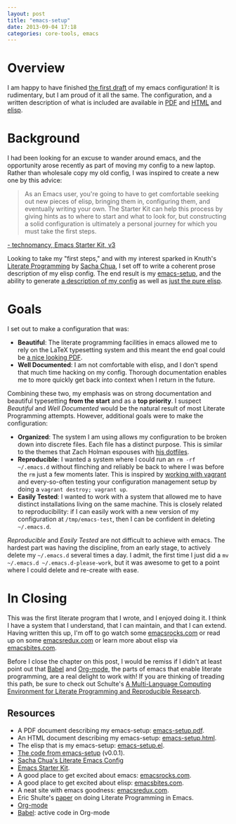 ```yaml
---
layout: post
title: "emacs-setup"
date: 2013-09-04 17:18
categories: core-tools, emacs
---
```


# Overview

I am happy to have finished
[the first draft][jedcn-emacs-setup-first-draft] of my emacs
configuration! It is rudimentary, but I am proud of it all the
same. The configuration, and a written description of what is included
are available in [PDF][emacs-setup-pdf] and [HTML][emacs-setup-html]
and [elisp][emacs-setup-el].

# Background

I had been looking for an excuse to wander around emacs, and the
opportunity arose recently as part of moving my config to a new
laptop. Rather than wholesale copy my old config, I was inspired to
create a new one by this advice:

>  As an Emacs user, you're going to have to get comfortable seeking
>  out new pieces of elisp, bringing them in, configuring them, and
>  eventually writing your own. The Starter Kit can help this process
>  by giving hints as to where to start and what to look for, but
>  constructing a solid configuration is ultimately a personal journey
>  for which you must take the first steps.

[- technomancy, Emacs Starter Kit, v3][github-technomancy-esk]

Looking to take my "first steps," and with my interest sparked in
Knuth's [Literate Programming][wikipedia-lp] by
[Sacha Chua][sacha-chua-emacs-config], I set off to write a coherent
prose description of my elisp config. The end result is my
[emacs-setup][github-jedcn-es], and the ability to generate
[a description of my config][emacs-setup-pdf] as well as
[just the pure elisp][emacs-setup-el].

# Goals

I set out to make a configuration that was:

* __Beautiful__: The literate programming facilities in emacs allowed
  me to rely on the LaTeX typesetting system and this meant the end
  goal could be [a nice looking PDF][emacs-setup-pdf].
* __Well Documented__: I am not comfortable with elisp, and I don't
  spend that much time hacking on my config. Thorough documentation
  enables me to more quickly get back into context when I return in
  the future.

Combining these two, my emphasis was on strong documentation and
beautiful typesetting __from the start__ and as a __top priority__. I
suspect _Beautiful_ and _Well Documented_ would be the natural result
of most Literate Programming attempts. However, additional goals were
to make the configuration:

* __Organized__: The system I am using allows my configuration to be
  broken down into discrete files. Each file has a distinct purpose.
  This is similar to the themes that Zach Holman espouses with
  [his dotfiles][zachholman-dot-files].
* __Reproducible__: I wanted a system where I could run an `rm -rf
  ~/.emacs.d` without flinching and reliably be back to where I was
  before the `rm` just a few moments later. This is inspired by
  [working with vagrant][vagrant-rebuild] and every-so-often testing
  your configuration management setup by doing a `vagrant destroy;
  vagrant up`.
* __Easily Tested__: I wanted to work with a system that allowed me to
  have distinct installations living on the same machine. This is
  closely related to reproducibility: if I can easily work with a new
  version of my configuration at `/tmp/emacs-test`, then I can be
  confident in deleting `~/.emacs.d`.

_Reproducible_ and _Easily Tested_ are not difficult to achieve with
emacs. The hardest part was having the discipline, from an early
stage, to actively delete my `~/.emacs.d` several times a day. I
admit, the first time I just did a `mv ~/.emacs.d
~/.emacs.d-please-work`, but it was awesome to get to a point where I
could delete and re-create with ease.

# In Closing

This was the first literate program that I wrote, and I enjoyed doing
it. I think I have a system that I understand, that I can maintain,
and that I can extend. Having written this up, I'm off to go watch
some [emacsrocks.com][emacs-rocks-com] or read up on some
[emacsredux.com][emacs-redux-com] or learn more about elisp via
[emacsbites.com][emacs-bites-com].

Before I close the chapter on this post, I would be remiss if I didn't
at least point out that [Babel][babel] and [Org-mode][org-mode], the
parts of emacs that enable literate programming, are a real delight to
work with! If you are thinking of treading this path, be sure to check
out Schulte's
[A Multi-Language Computing Environment for Literate Programming and Reproducible Research][jstatsoft-lp-and-rr].

## Resources

* A PDF document describing my emacs-setup:
  [emacs-setup.pdf][emacs-setup-pdf].
* An HTML document describing my emacs-setup:
  [emacs-setup.html][emacs-setup-html].
* The elisp that is my emacs-setup: [emacs-setup.el][emacs-setup-el].
* [The code from emacs-setup][jedcn-emacs-setup-first-draft] (v0.0.1).
* [Sacha Chua's Literate Emacs Config][sacha-chua-emacs-config]
* [Emacs Starter Kit][github-technomancy-esk].
* A good place to get excited about emacs:
  [emacsrocks.com][emacs-rocks-com].
* A good place to get excited about elisp:
  [emacsbites.com][emacs-bites-com].
* A neat site with emacs goodness: [emacsredux.com][emacs-redux-com].
* Eric Shulte's [paper][jstatsoft-lp-and-rr] on doing Literate
  Programming in Emacs.
* [Org-mode][org-mode]
* [Babel][babel]: active code in Org-mode

[babel]: http://orgmode.org/worg/org-contrib/babel/
[emacs-bites-com]: http://www.emacsbites.com/
[emacs-redux-com]: http://emacsredux.com/
[emacs-rocks-com]: http://emacsrocks.com/
[emacs-setup-el]: https://github.com/jedcn/emacs-setup/blob/v0.0.1/emacs-setup.el
[emacs-setup-html]: /files/posts/emacs-setup/emacs-setup.html
[emacs-setup-pdf]: /files/posts/emacs-setup/emacs-setup.pdf
[github-jedcn-es]: https://github.com/jedcn/emacs-setup
[github-technomancy-esk]: https://github.com/technomancy/emacs-starter-kit
[jedcn-emacs-setup-first-draft]: https://github.com/jedcn/emacs-setup/tree/v0.0.1
[jstatsoft-lp-and-rr]: http://www.jstatsoft.org/v46/i03
[org-mode]: http://orgmode.org/
[sacha-chua-emacs-config]: http://sachachua.com/blog/2012/06/literate-programming-emacs-configuration-file/
[vagrant-rebuild]: http://docs.vagrantup.com/v2/getting-started/rebuild.html
[wikipedia-lp]: http://en.wikipedia.org/wiki/Literate_programming
[zachholman-dot-files]: http://zachholman.com/2010/08/dotfiles-are-meant-to-be-forked/
